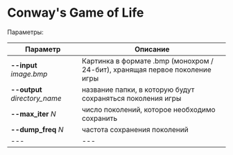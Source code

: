 # Conway's Game of Life

Параметры:

| Параметр | Описание |
| --- | --- |
| **--input** *image.bmp*| Картинка в формате .bmp (монохром / 24-бит), хранящая первое поколение игры |
| **--output** *directory_name*| название папки, в которую будут сохраняться поколения игры |
| **--max_iter** *N* | число поколений, которое необходимо сохранить |
| **--dump_freq** *N* | частота сохранения поколений |
| --- | --- |

